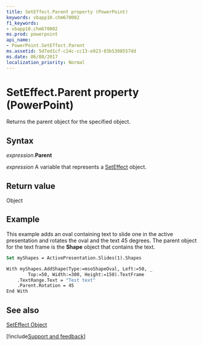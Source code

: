 ```yaml
---
title: SetEffect.Parent property (PowerPoint)
keywords: vbapp10.chm670002
f1_keywords:
- vbapp10.chm670002
ms.prod: powerpoint
api_name:
- PowerPoint.SetEffect.Parent
ms.assetid: 5d7ed1cf-c24c-cc13-e923-03b5308557dd
ms.date: 06/08/2017
localization_priority: Normal
---
```



# SetEffect.Parent property (PowerPoint)

Returns the parent object for the specified object.


## Syntax

_expression_.**Parent**

_expression_ A variable that represents a [SetEffect](PowerPoint.SetEffect.md) object.


## Return value

Object


## Example

This example adds an oval containing text to slide one in the active presentation and rotates the oval and the text 45 degrees. The parent object for the text frame is the  **Shape** object that contains the text.


```vb
Set myShapes = ActivePresentation.Slides(1).Shapes

With myShapes.AddShape(Type:=msoShapeOval, Left:=50, _
        Top:=50, Width:=300, Height:=150).TextFrame
    .TextRange.Text = "Test text"
    .Parent.Rotation = 45
End With
```


## See also


[SetEffect Object](PowerPoint.SetEffect.md)

[!include[Support and feedback](~/includes/feedback-boilerplate.md)]